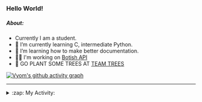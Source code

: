 ### Hello World!

##### About:
- Currently I am a student.
- 🌱 I’m currently learning C, intermediate Python.
- 🌱 I’m learning how to make better documentation.
- 👨‍💻 I'm working on [Botish API](https://github.com/Vyvy-vi/api)
- 🌱 GO PLANT SOME TREES AT [TEAM TREES](https://teamtrees.org/)

[![Vyom's github activity graph](https://activity-graph.herokuapp.com/graph?username=Vyvy-vi)](https://github.com/ashutosh00710/github-readme-activity-graph)

---
<details>
  <summary>:zap: My Activity:</summary>
  
<!--START_SECTION:waka-->
![Code Time](http://img.shields.io/badge/Code%20Time-732%20hrs%2027%20mins-blue)

**I'm a Night 🦉** 

```text
🌞 Morning    57 commits     ██░░░░░░░░░░░░░░░░░░░░░░░   7.96% 
🌆 Daytime    164 commits    █████░░░░░░░░░░░░░░░░░░░░   22.91% 
🌃 Evening    250 commits    ████████░░░░░░░░░░░░░░░░░   34.92% 
🌙 Night      245 commits    ████████░░░░░░░░░░░░░░░░░   34.22%

```
📅 **I'm Most Productive on Sunday** 

```text
Monday       69 commits     ██░░░░░░░░░░░░░░░░░░░░░░░   9.64% 
Tuesday      122 commits    ████░░░░░░░░░░░░░░░░░░░░░   17.04% 
Wednesday    114 commits    ████░░░░░░░░░░░░░░░░░░░░░   15.92% 
Thursday     104 commits    ███░░░░░░░░░░░░░░░░░░░░░░   14.53% 
Friday       77 commits     ██░░░░░░░░░░░░░░░░░░░░░░░   10.75% 
Saturday     84 commits     ███░░░░░░░░░░░░░░░░░░░░░░   11.73% 
Sunday       146 commits    █████░░░░░░░░░░░░░░░░░░░░   20.39%

```


📊 **This Week I Spent My Time On** 

```text
🔥 Editors: 
VS Code                  11 hrs 38 mins      ████████████████████████░   96.78% 
Vim                      23 mins             ░░░░░░░░░░░░░░░░░░░░░░░░░   3.22%

🐱‍💻 Projects: 
praise_backend_js        6 hrs 1 min         ████████████░░░░░░░░░░░░░   50.03% 
phishing-check-bot       4 hrs 19 mins       █████████░░░░░░░░░░░░░░░░   35.94% 
session-3-revision       42 mins             █░░░░░░░░░░░░░░░░░░░░░░░░   5.84% 
Unknown Project          37 mins             █░░░░░░░░░░░░░░░░░░░░░░░░   5.15% 
TEC-Discord-Automation   8 mins              ░░░░░░░░░░░░░░░░░░░░░░░░░   1.14%

```


 Last Updated on 18/04/2022 21:04:22 UTC
<!--END_SECTION:waka-->
</details>
